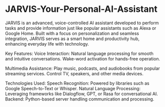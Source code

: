 # JARVIS-Your-Personal-AI-Assistant
JARVIS is an advanced, voice-controlled AI assistant developed to perform tasks and provide information just like popular assistants such as Alexa or Google Home. Built with a focus on personalization and seamless integration, JARVIS serves as a smart home and productivity hub, enhancing everyday life with technology.

Key Features:
Voice Interaction:
Natural language processing for smooth and intuitive conversations.
Wake-word activation for hands-free operation.

Multimedia Assistance:
Play music, podcasts, and audiobooks from popular streaming services.
Control TV, speakers, and other media devices.

Technologies Used:
Speech Recognition: Powered by libraries such as Google Speech-to-Text or Whisper.
Natural Language Processing: Leveraging frameworks like Dialogflow, GPT, or Rasa for conversational AI.
Backend: Python-based server handling communication and processing.

